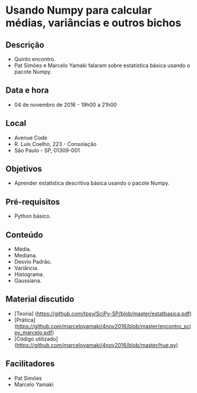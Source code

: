 # Usando Numpy para calcular médias, variâncias e outros bichos

## Descrição
* Quinto encontro.
* Pat Simões e Marcelo Yamaki falaram sobre estatística básica usando o pacote Numpy.

## Data e hora
* 04 de novembro de 2016 - 19h00 a 21h00

## Local
* Avenue Code
* R. Luís Coelho, 223 - Consolação
* São Paulo - SP, 01309-001

## Objetivos
* Aprender estatística descritiva básica usando o pacote Numpy.

## Pré-requisitos
* Python básico.

## Conteúdo
* Média.
* Mediana.
* Desvio Padrão.
* Variância.
* Histograma.
* Gaussiana.

## Material discutido
* [Teoria] (https://github.com/tpsy/SciPy-SP/blob/master/estatbasica.pdf)
* [Prática] (https://github.com/marceloyamaki/4nov2016/blob/master/encontro_scipy_marcelo.pdf)
* [Código utilizado] (https://github.com/marceloyamaki/4nov2016/blob/master/hue.py)

## Facilitadores
* Pat Simões
* Marcelo Yamaki
 

